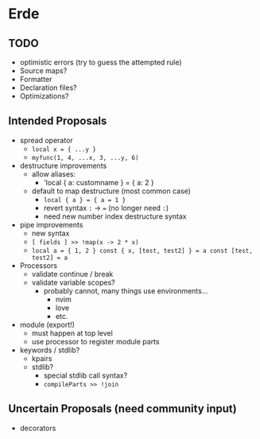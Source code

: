 # Erde

## TODO

- optimistic errors (try to guess the attempted rule)
- Source maps?
- Formatter
- Declaration files?
- Optimizations?

## Intended Proposals

- spread operator
  - `local x = { ...y }`
  - `myfunc(1, 4, ...x, 3, ...y, 6)`
- destructure improvements
  - allow aliases:
    - 'local { a: customname } = { a: 2 } 
  - default to map destructure (most common case)
    - `local { a } = { a = 1 }`
    - revert syntax `:` -> `=` (no longer need `:`)
    - need new number index destructure syntax
- pipe improvements
  - new syntax
  - `[ fields ] >> !map(x -> 2 * x)`
  - `
    local a = { 1, 2 }
    const { x, [test, test2] } = a
    const [test, test2] = a
  `
- Processors
  - validate continue / break
  - validate variable scopes?
    - probably cannot, many things use environments...
      - nvim
      - love
      - etc.
- module (export!)
  - must happen at top level
  - use processor to register module parts
- keywords / stdlib?
  - kpairs
  - stdlib?
    - special stdlib call syntax?
    - `compileParts >> !join`

## Uncertain Proposals (need community input)

- decorators
